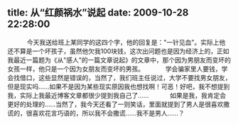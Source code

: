 title: 从“红颜祸水”说起
date: 2009-10-28 22:28:00
---

    　　今天我送给班上某同学的这四个字，他的回复是："一针见血"。实际上他还不算是一个坏孩子，虽然他欠我100块钱，这次出问题也是因为经济上的，正如我最近一篇题为《从"感人"的一篇文章说起》的文章中，那个因为男朋友而变坏的女孩一样，他只是一个因为女朋友而变坏的男孩。
    　　学会骗家里人要钱，学会找借口，这些显然是错误的，当然了，我们班主任说过，大学不要找男女朋友，但是现实吗……如果不是因为某些现实原因我也想找啊！可恶！好吧，我不想提到我，实际上我最近博客文章都很少提到我自己了……
     　　如果是我，我肯定会更好的处理的……当然了，我今天还看了一则笑话，里面就提到了男人是很喜欢撒谎的，很喜欢花言巧语的，所以我不会撒谎……我不是男人……？
